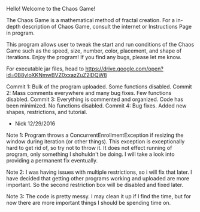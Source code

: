 Hello! Welcome to the Chaos Game!

The Chaos Game is a mathematical method of fractal creation.
For a in-depth description of Chaos Game, consult the internet or Instructions Page in program.

This program allows user to tweak the start and run conditions of the Chaos Game such as
the speed, size, number, color, placement, and shape of iterations.
Enjoy the program! If you find any bugs, please let me know.

For executable jar files, head to
https://drive.google.com/open?id=0B8yloXKNmwBVZ0xxazZuZ2lDQW8


Commit 1: Bulk of the program uploaded. Some functions disabled.
Commit 2: Mass comments everywhere and many bug fixes. Few functions disabled.
Commit 3: Everything is commented and organized. Code has been minimized. No functions disabled.
Commit 4: Bug fixes. Added new shapes, restrictions, and tutorial.

- Nick 12/29/2016



Note 1: Program throws a ConcurrentEnrollmentException if resizing the window during iteration (or other things).
This exception is exceptionally hard to get rid of, so try not to throw it.
It does not effect running of program, only something I shohuldn't be doing.
I will take a look into providing a permanent fix eventually.

Note 2: I was having issues with multiple restrictions, so i will fix that later.
I have decided that getting other programs working and uploaded are more important.
So the second restriction box will be disabled and fixed later.

Note 3: The code is pretty messy. I may clean it up if I find the time,
but for now there are more important things I should be spending time on.
